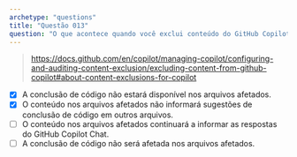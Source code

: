 ```yaml
---
archetype: "questions"
title: "Questão 013"
question: "O que acontece quando você exclui conteúdo do GitHub Copilot? (Escolha duas)"
---
```


> https://docs.github.com/en/copilot/managing-copilot/configuring-and-auditing-content-exclusion/excluding-content-from-github-copilot#about-content-exclusions-for-copilot
- [x] A conclusão de código não estará disponível nos arquivos afetados.
- [x] O conteúdo nos arquivos afetados não informará sugestões de conclusão de código em outros arquivos.
- [ ] O conteúdo nos arquivos afetados continuará a informar as respostas do GitHub Copilot Chat.
- [ ] A conclusão de código não será afetada nos arquivos afetados.
